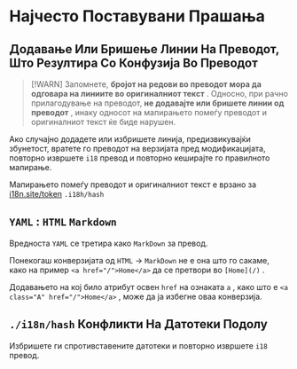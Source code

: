 # Најчесто Поставувани Прашања

## Додавање Или Бришење Линии На Преводот, Што Резултира Со Конфузија Во Преводот

> [!WARN]
> Запомнете, **бројот на редови во преводот мора да одговара на линиите во оригиналниот текст** .
> Односно, при рачно прилагодување на преводот, **не додавајте или бришете линии од преводот** , инаку односот на мапирањето помеѓу преводот и оригиналниот текст ќе биде нарушен.

Ако случајно додадете или избришете линија, предизвикувајќи збунетост, вратете го преводот на верзијата пред модификацијата, повторно извршете `i18` превод и повторно кеширајте го правилното мапирање.

Мапирањето помеѓу преводот и оригиналниот текст е врзано за [i18n.site/token](//i18n.site/token) `.i18h/hash`

## `YAML` : `HTML` `Markdown`

Вредноста `YAML` се третира како `MarkDown` за превод.

Понекогаш конверзијата од `HTML` → `MarkDown` не е она што го сакаме, како на пример `<a href="/">Home</a>` да се претвори во `[Home](/)` .

Додавањето на кој било атрибут освен `href` на ознаката `a` , како што е `<a class="A" href="/">Home</a>` , може да ја избегне оваа конверзија.

## `./i18n/hash` Конфликти На Датотеки Подолу

Избришете ги спротивставените датотеки и повторно извршете `i18` превод.